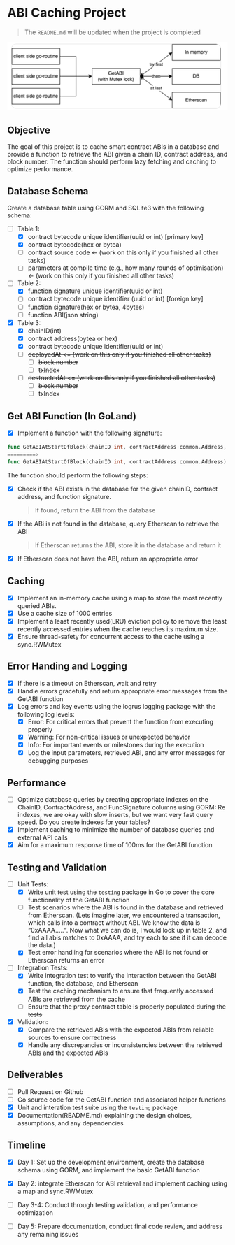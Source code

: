 # ABI Caching Project

> The `README.md` will be updated when the project is completed

![image-20240415085028979](Task/image-20240415085028979.png)

## Objective

The goal of this project is to cache smart contract ABIs in a database and provide a function to retrieve the ABI given a chain ID, contract address, and block number. The function should perform lazy fetching and caching to optimize performance.

## Database Schema

Create a database table using GORM and SQLite3 with the following schema:

- [ ] Table 1:
  - [x] contract bytecode unique identifier(uuid or int) [primary key]
  - [x] contract bytecode(hex or bytea)
  - [ ] contract source code ← (work on this only if you finished all other tasks)
  - [ ] parameters at compile time (e.g., how many rounds of optimisation) ← (work on this only if you finished all other tasks)
- [ ] Table 2:
  - [x] function signature unique identifier(uuid or int)
  - [ ] contract bytecode unique identifier (uuid or int) [foreign key]
  - [ ] function signature(hex or bytea, 4bytes)
  - [ ] function ABI(json string)
- [x] Table 3:
  - [x] chainID(int)
  - [x] contract address(bytea or hex)
  - [x] contract bytecode unique identifier(uuid or int)
  - [ ] ~~deployedAt <= (work on this only if you finished all other tasks)~~
    - [ ] ~~block number~~
    - [ ] ~~txIndex~~
  - [ ] ~~destructedAt <= (work on this only if you finished all other tasks)~~
    - [ ] ~~block number~~
    - [ ] ~~txIndex~~

## Get ABI Function (In GoLand)

- [x] Implement a function with the following signature:

```go
func GetABIAtStartOfBlock(chainID int, contractAddress common.Address, block *big.Int) ([]byte, error)
=========>
func GetABIAtStartOfBlock(chainID int, contractAddress common.Address) ([]byte, error)
```

The function should perform the following steps:

- [x] Check if the ABI exists in the database for the given chainID, contract address, and function signature.

  > If found, return the ABI from the database

- [x] If the ABi is not found in the database, query Etherscan to retrieve the ABI

  > If Etherscan returns the ABI, store it in the database and return it

- [x] If Etherscan does not have the ABI, return an appropriate error

## Caching

- [x] Implement an in-memory cache using a map to store the most recently queried ABIs.
- [x] Use a cache size of 1000 entries
- [x] Implement a least recently used(LRU) eviction policy to remove the least recently accessed entries when the cache reaches its maximum size.
- [x] Ensure thread-safety for concurrent access to the cache using a sync.RWMutex

## Error Handing and Logging

- [x] If there is a timeout on Etherscan, wait and retry
- [x] Handle errors gracefully and return appropriate error messages from the GetABI function
- [x] Log errors and key events using the logrus logging package with the following log levels:
  - [x] Error: For critical errors that prevent the function from executing properly
  - [x] Warning: For non-critical issues or unexpected behavior
  - [x] Info: For important events or milestones during the execution
  - [x] Log the input parameters, retrieved ABI, and any error messages for debugging purposes

## Performance

- [ ] Optimize database queries by creating appropriate indexes on the ChainID, ContractAddress, and FuncSignature columns using GORM: Re indexes, we are okay with slow inserts, but we want very fast query speed. Do you create indexes for your tables?
- [x] Implement caching to minimize the number of database queries and external API calls
- [x] Aim for a maximum response time of 100ms for the GetABI function

## Testing and Validation

- [ ] Unit Tests:
  - [x] Write unit test using the `testing` package in Go to cover the core functionality of the GetABI function
  - [ ] Test scenarios where the ABI is found in the database and retrieved from Etherscan. (Lets imagine later, we encountered a transaction, which calls into a contract without ABI. We know the data is “0xAAAA…..“. Now what we can do is, I would look up in table 2, and find all abis matches to 0xAAAA, and try each to see if it can decode the data.)
  - [x] Test error handling for scenarios where the ABI is not found or Etherscan returns an error
- [ ] Integration Tests:
  - [x] Write integration test to verify the interaction between the GetABI function, the database, and Etherscan
  - [x] Test the caching mechanism to ensure that frequently accessed ABIs are retrieved from the cache
  - [ ] ~~Ensure that the proxy contract table is properly populated during the tests~~
- [x] Validation:
  - [x] Compare the retrieved ABIs with the expected ABIs from reliable sources to ensure correctness
  - [x] Handle any discrepancies or inconsistencies between the retrieved ABIs and the expected ABIs

## Deliverables

- [ ] Pull Request on Github
- [ ] Go source code for the GetABI function and associated helper functions
- [x] Unit and interation test suite using the `testing` package
- [x] Documentation(README.md) explaining the design choices, assumptions, and any dependencies

## Timeline

- [x] Day 1: Set up the development environment, create the database schema using GORM, and implement the basic GetABI function
- [x] Day 2: integrate Etherscan for ABI retrieval and implement caching using a map and sync.RWMutex
- [ ] Day 3-4: Conduct through testing validation, and performance optimization
- [ ] Day 5: Prepare documentation, conduct final code review, and address any remaining issues

